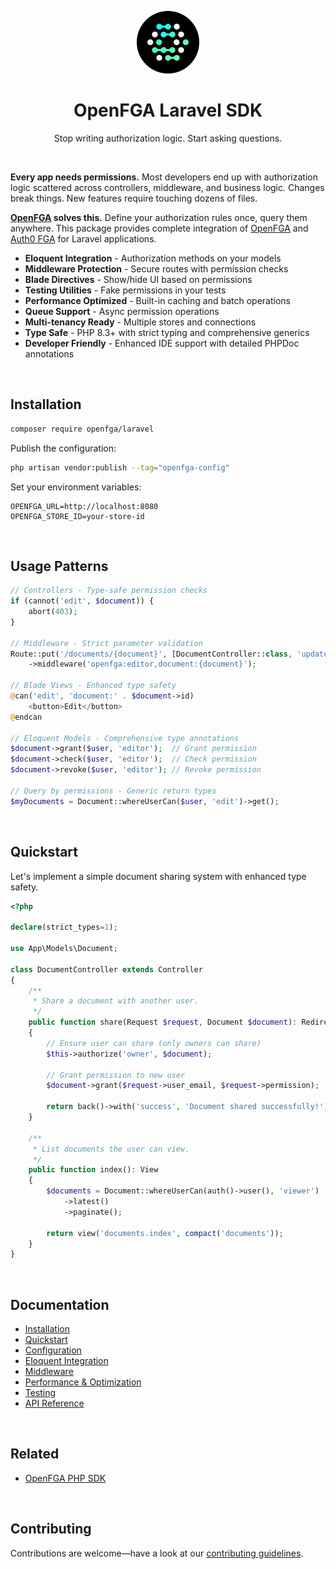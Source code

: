 <div align="center">
  <p><a href="https://openfga.dev"><img src=".github/openfga.png" width="100" /></a></p>

  <h1>OpenFGA Laravel SDK</h1>

  <p>Stop writing authorization logic. Start asking questions.</p>
</div>

<p><br /></p>

**Every app needs permissions.** Most developers end up with authorization logic scattered across controllers, middleware, and business logic. Changes break things. New features require touching dozens of files.

**[OpenFGA](https://openfga.dev/) solves this.** Define your authorization rules once, query them anywhere. This package provides complete integration of [OpenFGA](https://openfga.dev/) and [Auth0 FGA](https://auth0.com/fine-grained-authorization) for Laravel applications.

- **Eloquent Integration** - Authorization methods on your models
- **Middleware Protection** - Secure routes with permission checks
- **Blade Directives** - Show/hide UI based on permissions
- **Testing Utilities** - Fake permissions in your tests
- **Performance Optimized** - Built-in caching and batch operations
- **Queue Support** - Async permission operations
- **Multi-tenancy Ready** - Multiple stores and connections
- **Type Safe** - PHP 8.3+ with strict typing and comprehensive generics
- **Developer Friendly** - Enhanced IDE support with detailed PHPDoc annotations

<p><br /></p>

## Installation

```bash
composer require openfga/laravel
```

Publish the configuration:

```bash
php artisan vendor:publish --tag="openfga-config"
```

Set your environment variables:

```env
OPENFGA_URL=http://localhost:8080
OPENFGA_STORE_ID=your-store-id
```

<p><br /></p>

## Usage Patterns

```php
// Controllers - Type-safe permission checks
if (cannot('edit', $document)) {
    abort(403);
}

// Middleware - Strict parameter validation
Route::put('/documents/{document}', [DocumentController::class, 'update'])
    ->middleware('openfga:editor,document:{document}');

// Blade Views - Enhanced type safety
@can('edit', 'document:' . $document->id)
    <button>Edit</button>
@endcan

// Eloquent Models - Comprehensive type annotations
$document->grant($user, 'editor');  // Grant permission
$document->check($user, 'editor');  // Check permission
$document->revoke($user, 'editor'); // Revoke permission

// Query by permissions - Generic return types
$myDocuments = Document::whereUserCan($user, 'edit')->get();
```

<p><br /></p>

## Quickstart

Let's implement a simple document sharing system with enhanced type safety.

```php
<?php

declare(strict_types=1);

use App\Models\Document;

class DocumentController extends Controller
{
    /**
     * Share a document with another user.
     */
    public function share(Request $request, Document $document): RedirectResponse
    {
        // Ensure user can share (only owners can share)
        $this->authorize('owner', $document);

        // Grant permission to new user
        $document->grant($request->user_email, $request->permission);

        return back()->with('success', 'Document shared successfully!');
    }

    /**
     * List documents the user can view.
     */
    public function index(): View
    {
        $documents = Document::whereUserCan(auth()->user(), 'viewer')
            ->latest()
            ->paginate();

        return view('documents.index', compact('documents'));
    }
}
```

<p><br /></p>

## Documentation

- [Installation](docs/installation.md)
- [Quickstart](docs/quickstart.md)
- [Configuration](docs/configuration.md)
- [Eloquent Integration](docs/eloquent.md)
- [Middleware](docs/middleware.md)
- [Performance & Optimization](docs/performance.md)
- [Testing](docs/testing.md)
- [API Reference](docs/api-reference.md)

<p><br /></p>

## Related

- [OpenFGA PHP SDK](https://github.com/evansims/openfga-php)

<p><br /></p>

## Contributing

Contributions are welcome—have a look at our [contributing guidelines](.github/CONTRIBUTING.md).
